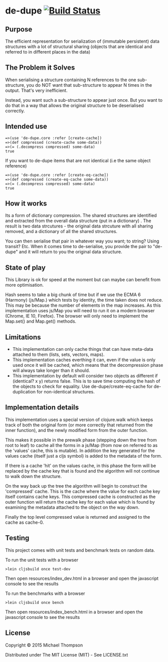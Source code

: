 # de-dupe [![Build Status](https://magnum.travis-ci.com/Day8/cljs-structural-caching.svg?token=ZxqzShvq5GKw1TUp9DLf&branch=master)](https://magnum.travis-ci.com/Day8/cljs-structural-caching)

## Purpose

The efficient representation for serialization of (immutable persistent) data structures with a lot of structural sharing (objects that are identical and referred to in different places in the data)

## The Problem it Solves


When serialising a structure containing N references to the one sub-structure, you do NOT want that sub-structure to appear N times in the output.  That's very inefficient.  

Instead, you want such a sub-structure to appear just once. But you want to do that in a way that allows the original structure to be deserialised correctly.

## Intended use

    =>(use 'de-dupe.core :refer [create-cache])
    =>(def compressed (create-cache some-data))
    =>(= (.decompress compressed) some-data)
    true

If you want to de-dupe items that are not identical (i.e the same object reference)

    =>(use 'de-dupe.core :refer [create-eq-cache])
    =>(def compressed (create-eq-cache some-data))
    =>(= (.decompress compressed) some-data)
    true

## How it works

Its a form of dictionary compression.  The shared structures are identified and extracted from the overall data structure  (put in a dictionary) . The result is two data strcutures - the original data strcuture with all sharing removed, and a dictionary of all the shared structures. 

You can then serialise that pair in whatever way you want;  to string?  Using transit?  Etc. When it comes time to de-serialise, you provide the pair to "de-dupe" and it will return to you the original data structure.

## State of play

This Library is ok for speed at the moment but can maybe can benefit from more optimisation.

Hash seems to take a big chunk of time but if we use the ECMA 6 (Harmony) (js/Map.)
which tests by identity, the time taken does not reduce. This may be because the 
number of elements in the map increases. As this implementation uses js/Map you will need to run it on a modern browser (Chrome, IE 10, Firefox). The browser will only need to implement the Map.set() and Map.get() methods.

## Limitations

* This implementation can only cache things that can have meta-data attached to them (lists, sets, vectors, maps).
* This implementation caches everthing it can, even if the value is only used once it will be cached, which means that the decompression phase will always take longer than it should.
* This implementation by default will consider two objects as different if (identical? x y) returns false. This is to save time computing the hash of the objects to check for equality. Use de-dupe/create-eq-cache for de-duplication for non-identical structures.

## Implementation details
This implementation uses a special version of clojure.walk which keeps track of both the original form (or more correctly that returned from the inner function), and the newly modified form from the outer function.

This makes it possible in the prewalk phase (stepping down the tree from root to leaf) to cache all the forms in a js/Map (from now on referred to as the 'values' cache, this is mutable). In addition the key generated for the values cache (itself just a cljs symbol) is added to the metadata of the form. 

If there is a cache 'hit' on the values cache, in this phase the form will be replaced by the cache key that is found and the algorithm will not continue to walk down the structure.

On the way back up the tree the algorithm will begin to construct the 'compressed' cache. This is the cache where the value for each cache key itself contains cache keys. This compressed cache is constructed as the outer function will return the cache key for each value which is found by examining the metadata attached to the object on the way down.

Finally the top level compressed value is returned and assigned to the cache as cache-0.

## Testing 

This project comes with unit tests and benchmark tests on random data.

To run the unit tests with a browser

    >lein cljsbuild once test-dev

Then open resources/index_dev.html in a browser and open the javascript console to see the results

To run the benchmarks with a browser

    >lein cljsbuild once bench

Then open resources/index_bench.html in a browser and open the javascript console to see the results


## License

Copyright © 2015 Michael Thompson

Distributed under The MIT License (MIT) - See LICENSE.txt
